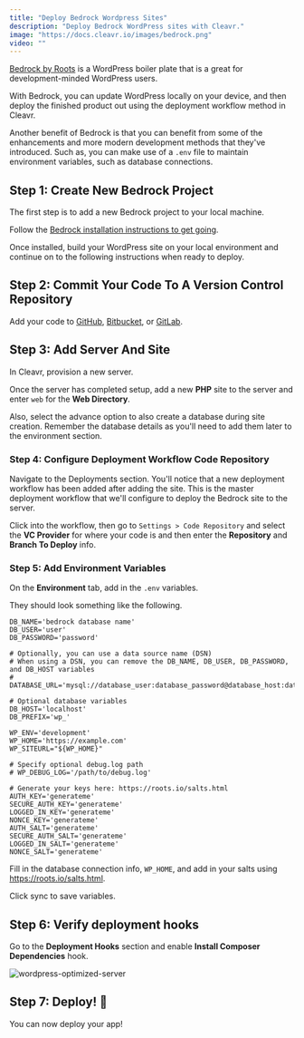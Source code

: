 ```yaml
---
title: "Deploy Bedrock Wordpress Sites"
description: "Deploy Bedrock WordPress sites with Cleavr."
image: "https://docs.cleavr.io/images/bedrock.png"
video: ""
---
```


[Bedrock by Roots](https://roots.io/bedrock/) is a WordPress boiler plate that is a great for development-minded WordPress users.

With Bedrock, you can update WordPress locally on your device, and then deploy the finished product out using the deployment workflow method in Cleavr.

Another benefit of Bedrock is that you can benefit from some of the enhancements and more modern development methods that they've introduced. Such as, you can
make use of a `.env` file to maintain environment variables, such as database connections.

## Step 1: Create New Bedrock Project

The first step is to add a new Bedrock project to your local machine.

Follow the [Bedrock installation instructions to get going](https://roots.io/docs/bedrock/master/installation/).

Once installed, build your WordPress site on your local environment and continue on to the following instructions when ready to deploy.

## Step 2: Commit Your Code To A Version Control Repository

Add your code to [GitHub](https://github.com/), [Bitbucket](https://bitbucket.org/), or [GitLab](https://gitlab.com/).

## Step 3: Add Server And Site

In Cleavr, provision a new server.

Once the server has completed setup, add a new **PHP** site to the server and enter `web` for the **Web Directory**.

Also, select the advance option to also create a database during site creation. Remember the database details as you'll need to add them later to the environment section.

### Step 4: Configure Deployment Workflow Code Repository

Navigate to the Deployments section. You'll notice that a new deployment workflow has been added after adding the site. This is the master deployment workflow that we'll configure to deploy the Bedrock site to the
server.

Click into the workflow, then go to `Settings > Code Repository` and select the **VC Provider** for where your code is and then enter the **Repository** and **Branch To Deploy** info.

### Step 5: Add Environment Variables

On the **Environment** tab, add in the `.env` variables.

They should look something like the following.

```
DB_NAME='bedrock database name'
DB_USER='user'
DB_PASSWORD='password'

# Optionally, you can use a data source name (DSN)
# When using a DSN, you can remove the DB_NAME, DB_USER, DB_PASSWORD, and DB_HOST variables
# DATABASE_URL='mysql://database_user:database_password@database_host:database_port/database_name'

# Optional database variables
DB_HOST='localhost'
DB_PREFIX='wp_'

WP_ENV='development'
WP_HOME='https://example.com'
WP_SITEURL="${WP_HOME}"

# Specify optional debug.log path
# WP_DEBUG_LOG='/path/to/debug.log'

# Generate your keys here: https://roots.io/salts.html
AUTH_KEY='generateme'
SECURE_AUTH_KEY='generateme'
LOGGED_IN_KEY='generateme'
NONCE_KEY='generateme'
AUTH_SALT='generateme'
SECURE_AUTH_SALT='generateme'
LOGGED_IN_SALT='generateme'
NONCE_SALT='generateme'
```

Fill in the database connection info, `WP_HOME`, and add in your salts using https://roots.io/salts.html.

Click sync to save variables.

## Step 6: Verify deployment hooks

Go to the **Deployment Hooks** section and enable **Install Composer Dependencies** hook.

![wordpress-optimized-server](/images/wp-lb/wordplate-deployment-hooks.png)

## Step 7: Deploy! 🚀

You can now deploy your app!
